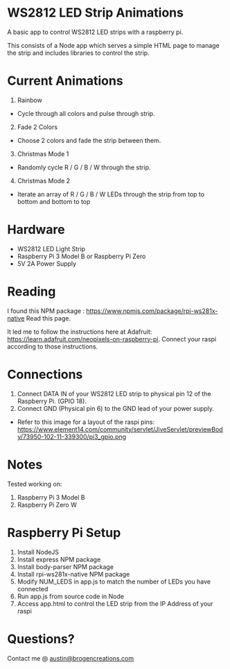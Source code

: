 # WS2812 LED Strip Animations

A basic app to control WS2812 LED strips with a raspberry pi. 

This consists of a Node app which serves a simple HTML page to manage the strip and includes libraries to control the strip.

# Current Animations

1) Rainbow
  - Cycle through all colors and pulse through strip.

2) Fade 2 Colors
  - Choose 2 colors and fade the strip between them.

3) Christmas Mode 1
  - Randomly cycle R / G / B / W through the strip.

4) Christmas Mode 2
  - Iterate an array of R / G / B / W LEDs through the strip from top to bottom and bottom to top

# Hardware 

- WS2812 LED Light Strip
- Raspberry Pi 3 Model B or Raspberry Pi Zero
- 5V 2A Power Supply

# Reading 

I found this NPM package : https://www.npmjs.com/package/rpi-ws281x-native
Read this page. 

It led me to follow the instructions here at Adafruit: https://learn.adafruit.com/neopixels-on-raspberry-pi. 
Connect your raspi according to those instructions. 

# Connections 

1) Connect DATA IN of your WS2812 LED strip to physical pin 12 of the Raspberry Pi. (GPIO 18).
2) Connect GND (Physical pin 6) to the GND lead of your power supply. 
- Refer to this image for a layout of the raspi pins: https://www.element14.com/community/servlet/JiveServlet/previewBody/73950-102-11-339300/pi3_gpio.png

# Notes 

Tested working on: 
  1) Raspberry Pi 3 Model B
  2) Raspberry Pi Zero W

# Raspberry Pi Setup

1) Install NodeJS
2) Install express NPM package
3) Install body-parser NPM package
4) Install rpi-ws281x-native NPM package
5) Modify NUM_LEDS in app.js to match the number of LEDs you have connected
5) Run app.js from source code in Node
6) Access app.html to control the LED strip from the IP Address of your raspi


# Questions? 

Contact me @ austin@brogencreations.com